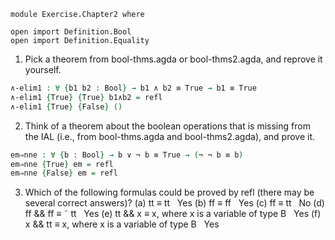 ```
module Exercise.Chapter2 where

open import Definition.Bool
open import Definition.Equality
```

1. Pick a theorem from bool-thms.agda or bool-thms2.agda, and reprove
it yourself.
```agda
∧-elim1 : ∀ {b1 b2 : Bool} → b1 ∧ b2 ≡ True → b1 ≡ True
∧-elim1 {True} {True} b1∧b2 = refl
∧-elim1 {True} {False} ()
```

2. Think of a theorem about the boolean operations that is missing from the
IAL (i.e., from bool-thms.agda and bool-thms2.agda), and prove it.
```agda
em⇒nne : ∀ {b : Bool} → b ∨ ¬ b ≡ True → (¬ ¬ b ≡ b)
em⇒nne {True} em = refl
em⇒nne {False} em = refl
```

3. Which of the following formulas could be proved by refl (there may be
several correct answers)?
(a) tt ≡ tt
  Yes
(b) ff ≡ ff
  Yes
(c) ff ≡ tt
  No
(d) ff && ff ≡ ˜ tt
  Yes
(e) tt && x ≡ x, where x is a variable of type B
  Yes
(f) x && tt ≡ x, where x is a variable of type B
  Yes
